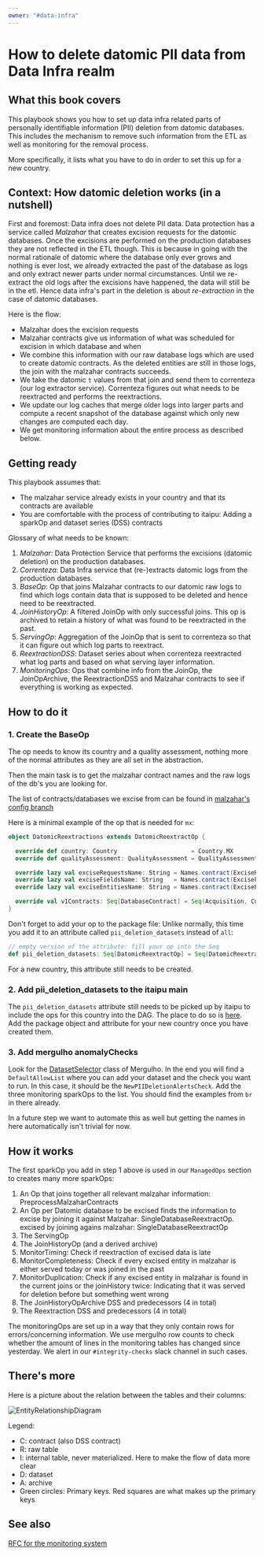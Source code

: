 ```yaml
---
owner: "#data-infra"
---
```


# How to delete datomic PII data from Data Infra realm

## What this book covers

This playbook shows you how to set up data infra related parts of personally
identifiable information (PII) deletion from datomic databases. This includes
the mechanism to remove such information from the ETL as well as monitoring for
the removal process.

More specifically, it lists what you have to do in order to set this up for a
new country.

## Context: How datomic deletion works (in a nutshell)

First and foremost: Data infra does not delete PII data. Data protection has a
service called _Malzahar_ that creates excision requests for the datomic
databases. Once the excisions are performed on the production databases they
are not reflected in the ETL though. This is because in going with the normal
rationale of datomic where the database only ever grows and nothing is ever
lost, we already extracted the past of the database as logs and only extract
newer parts under normal circumstances. Until we re-extract the old logs after
the excisions have happened, the data will still be in the etl. Hence data
infra's part in the deletion is about _re-extraction_ in the case of datomic
databases.

Here is the flow:

* Malzahar does the excision requests
* Malzahar contracts give us information of what was scheduled for excision in
    which database and when
* We combine this information with our raw database logs which are used to
    create datomic contracts. As the deleted entities are still in those logs,
    the join with the malzahar contracts succeeds.
* We take the datomic `t` values from that join and send them to correnteza
    (our log extractor service). Correnteza figures out what needs to be
    reextracted and performs the reextractions.
* We update our log caches that merge older logs into larger parts and compute
    a recent snapshot of the database against which only new changes are
    computed each day.
* We get monitoring information about the entire process as described below.


## Getting ready

This playbook assumes that:

* The malzahar service already exists in your country and that its contracts
    are available
* You are comfortable with the process of contributing to itaipu: Adding a
    sparkOp and dataset series (DSS) contracts

Glossary of what needs to be known:

1. _Malzahar_: Data Protection Service that performs the excisions (datomic
   deletion) on the production databases.
2. _Correnteza_: Data Infra service that (re-)extracts datomic logs from the
   production databases.
3. _BaseOp_: Op that joins Malzahar contracts to our datomic raw logs to find
   which logs contain data that is supposed to be deleted and hence need to be
   reextracted.
4. _JoinHistoryOp_: A filtered JoinOp with only successful joins. This op is
   archived to retain a history of what was found to be reextracted in the past.
5. _ServingOp_: Aggregation of the JoinOp that is sent to correnteza so that it
   can figure out which log parts to reextract.
6. _ReextractionDSS_: Dataset series about when correnteza reextracted what log
   parts and based on what serving layer information.
7. _MonitoringOps_: Ops that combine info from the JoinOp, the JoinOpArchive,
   the ReextractionDSS and Malzahar contracts to see if everything is working
   as expected.


## How to do it

### 1. Create the BaseOp

The op needs to know its country and a quality assessment, nothing more of the
normal attributes as they are all set in the abstraction.

Then the main task is to get the malzahar contract names and the raw logs of
the db's you are looking for.

The list of contracts/databases we excise from can be found in [malzahar's
config branch](https://github.com/nubank/malzahar/tree/config/src/prod)

Here is a minimal example of the op that is needed for `mx`:

```scala
object DatomicReextractions extends DatomicReextractOp {

  override def country: Country                     = Country.MX
  override def qualityAssessment: QualityAssessment = QualityAssessment.Neutral(asOf = LocalDate.parse("2020-08-26"))

  override lazy val exciseRequestsName: String = Names.contract(ExciseRequests)
  override lazy val exciseFieldsName: String   = Names.contract(ExciseFields)
  override lazy val exciseEntitiesName: String = Names.contract(ExciseEntities)

  override val v1Contracts: Seq[DatabaseContract] = Seq(Acquisition, Customers, KarmaPolice, BureauMX)
}
```

Don't forget to add your op to the package file: Unlike normally, this time you
add it to an attribute called `pii_deletion_datasets` instead of `all`:

```scala
// empty version of the attribute: fill your op into the Seq
def pii_deletion_datasets: Seq[DatomicReextractOp] = Seq(DatomicReextractions)
```

For a new country, this attribute still needs to be created.

### 2. Add pii_deletion_datasets to the itaipu main

The `pii_deletion_datasets` attribute still needs to be picked up by itaipu to
include the ops for this country into the DAG. The place to do so is
[here](https://github.com/nubank/itaipu/blob/9f2a3dbc609d2183b8322440fa4de2948c580050/src/main/scala/etl/itaipu/Itaipu.scala#L67).
Add the package object and attribute for your new country once you have created
them.

### 3. Add mergulho anomalyChecks

Look for the
[DatasetSelector](https://github.com/nubank/itaipu/blob/69c98a87a082002497749f4b1346516222497bb8/common-etl/src/main/scala/common_etl/evaluator/steps/mergulho/DatasetSelector.scala#L35)
class of Mergulho. In the end you will find a `DefaultAllowList` where you can
add your dataset and the check you want to run. In this case, it should be the
`NewPIIDeletionAlertsCheck`. Add the three monitoring sparkOps to the list. You
should find the examples from `br` in there already.

In a future step we want to automate this as well but getting the names in
here automatically isn't trivial for now.


## How it works

The first sparkOp you add in step 1 above is used in our `ManagedOps` section
to creates many more sparkOps:

1. An Op that joins together all relevant malzahar information:
   PreprocessMalzaharContracts
1. An Op per Datomic database to be excised finds the information to excise by joining it against Malzahar: SingleDatabaseReextractOp.
   excised by joining agains malzahar: SingleDatabaseReextractOp
1. The ServingOp
1. The JoinHistoryOp (and a derived archive)
1. MonitorTiming: Check if reextraction of excised data is late
1. MonitorCompleteness: Check if every excised entity in malzahar is either
   served today or was joined in the past
1. MonitorDuplication: Check if any excised entity in malzahar is found in the
   current joins or the joinHistory twice: Indicating that it was served for
   deletion before but something went wrong
1. The JoinHistoryOpArchive DSS and predecessors (4 in total)
1. The Reextraction DSS and predecessors (4 in total)

The monitoringOps are set up in a way that they only contain rows for
errors/concerning information. We use mergulho row counts to check whether the
amount of lines in the monitoring tables has changed since yesterday. We alert
in our `#integrity-checks` slack channel in such cases.

## There's more

Here is a picture about the relation between the tables and their columns:

![EntityRelationshipDiagram](../../images/DatomicDeletionERD.png)

Legend:

* C: contract (also DSS contract)
* R: raw table
* I: internal table, never materialized. Here to make the flow of data more
    clear
* D: dataset
* A: archive
* Green circles: Primary keys. Red squares are what makes up the primary keys

## See also

[RFC for the monitoring system](https://honey.is/home/#post/865523)
